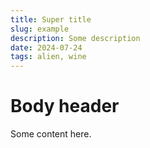 ```yaml
---
title: Super title
slug: example
description: Some description
date: 2024-07-24
tags: alien, wine
---
```


# Body header

Some content here.
